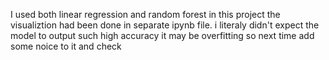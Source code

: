 I used both linear regression and random forest in this project the visualiztion had been done in separate ipynb file. i literaly didn't expect the model to output such high accuracy it may be overfitting so next time add some noice to it and check 
